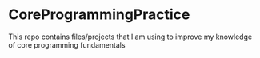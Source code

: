 # CoreProgrammingPractice
This repo contains files/projects that I am using to improve my knowledge of core programming fundamentals
